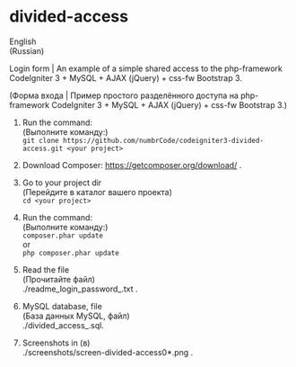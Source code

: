 # divided-access
English  
(Russian)

Login form | An example of a simple shared access to the php-framework CodeIgniter 3 + MySQL + AJAX (jQuery) + css-fw Bootstrap 3.

(Форма входа | Пример простого разделённого доступа на php-framework CodeIgniter 3 + MySQL + AJAX (jQuery) +  css-fw Bootstrap 3.)

1. Run the command:  
(Выполните команду:)  
`git clone https://github.com/numbrCode/codeigniter3-divided-access.git <your project>`  

2. Download Composer: https://getcomposer.org/download/ .

3. Go to your project dir  
(Перейдите в каталог вашего проекта)  
`cd <your project>`

4. Run the command:  
(Выполните команду:)  
`composer.phar update`  
or  
`php composer.phar update`

5. Read the file  
(Прочитайте файл)  
./readme_login_password_.txt .

6. MySQL database, file  
(База данных MySQL, файл)  
./divided_access_.sql.

7. Screenshots in (в)  
./screenshots/screen-divided-access0*.png .
